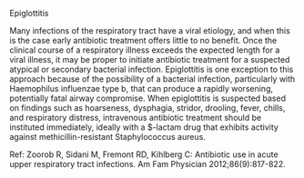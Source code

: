Epiglottitis

Many infections of the respiratory tract have a viral etiology, and when this is the case early antibiotic treatment offers little to no benefit. Once the clinical course of a respiratory illness exceeds the expected length for a viral illness, it may be proper to initiate antibiotic treatment for a suspected atypical or secondary bacterial infection. Epiglottitis is one exception to this approach because of the possibility of a bacterial infection, particularly with Haemophilus influenzae type b, that can produce a rapidly worsening, potentially fatal airway compromise. When epiglottitis is suspected based on findings such as hoarseness, dysphagia, stridor, drooling, fever, chills, and respiratory distress, intravenous antibiotic treatment should be instituted immediately, ideally with a $-lactam drug that exhibits activity against methicillin-resistant Staphylococcus aureus.

Ref:  Zoorob R, Sidani M, Fremont RD, Kihlberg C: Antibiotic use in acute upper respiratory tract infections. Am Fam Physician 2012;86(9):817-822.